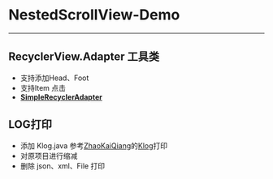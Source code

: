 # NestedScrollView-Demo  
      
----
## RecyclerView.Adapter 工具类 ##
- 支持添加Head、Foot   
- 支持Item 点击   
- **[SimpleRecyclerAdapter](https://github.com/WZero/NestedScrollView-Demo/blob/master/app/src/main/java/com/zero/scrollview/adapter/SimpleRecyclerAdapter.java)**       
## LOG打印 ##

- 添加 Klog.java 参考[ZhaoKaiQiang](https://github.com/ZhaoKaiQiang)的[Klog](https://github.com/ZhaoKaiQiang/KLog)打印     
- 对原项目进行缩减   
- 删除 json、xml、File 打印 